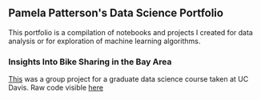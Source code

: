 ## Pamela Patterson's Data Science Portfolio

This portfolio is a compilation of notebooks and projects I created for data analysis or for exploration of machine learning algorithms. 

### Insights Into Bike Sharing in the Bay Area
[This](https://nbviewer.jupyter.org/github/pamelot317/SF_bike_share/blob/master/sf_bike_share_project141_to_generate_HTML.ipynb) was a group project for a graduate data science course taken at UC Davis. Raw code visible [here](https://nbviewer.jupyter.org/github/pamelot317/SF_bike_share/blob/master/sf_bike_share_project141.ipynb)



